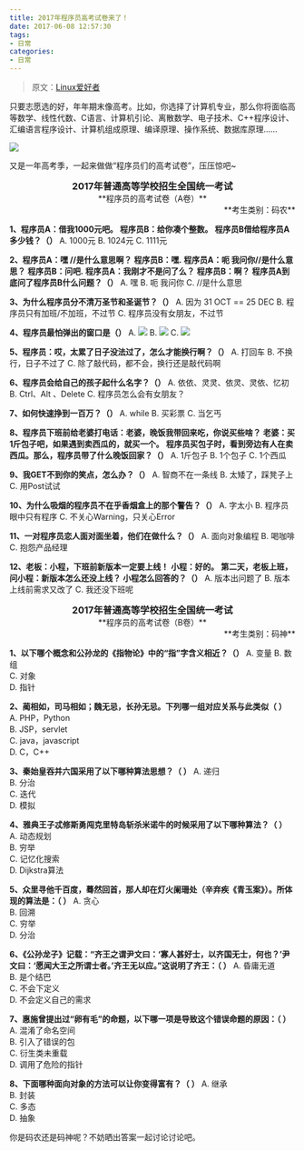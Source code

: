 ```yaml
---
title: 2017年程序员高考试卷来了！
date: 2017-06-08 12:57:30
tags: 
- 日常
categories:
- 日常
---
```


> 原文：[Linux爱好者](https://mp.weixin.qq.com/s?__biz=MzAxODI5ODMwOA==&mid=2666540880&idx=1&sn=6af8fe6af3d65b1ddaf44cb9ba3a6058&chksm=80dcebfbb7ab62ed4c70384e8e4ae348e6560f3571192e2fe9cdc7a886eb1e2a6b40c010f1fd&mpshare=1&scene=22&srcid=0607mHPqVhP5AWYvGZ438y6h#rd)

只要志愿选的好，年年期末像高考。比如，你选择了计算机专业，那么你将面临高等数学、线性代数、C语言、计算机引论、离散数学、电子技术、C++程序设计、汇编语言程序设计、计算机组成原理、编译原理、操作系统、数据库原理……

![](https://img2.fanhaobai.com/2017/06/code-nemt/27577541-0e2b-969b-3c61-2ddfaed5abb4.gif)<!--more-->

又是一年高考季，一起来做做“程序员们的高考试卷”，压压惊吧~

<h3 style="text-align:center;margin:0">2017年普通高等学校招生全国统一考试</h3>
<p style="text-align:center;margin:0">**程序员的高考试卷（A卷）**</p>
<p style="text-align:right;margin:0">**考生类别：码农**</p>

**1、程序员A：借我1000元吧。**
   **程序员B：给你凑个整数。**
   **程序员B借给程序员A多少钱？（）**
A. 1000元
B. 1024元
C. 1111元

**2、程序员A：嘿 //是什么意思啊？**
   **程序员B：嘿.**
   **程序员A：呃 我问你//是什么意思？**
   **程序员B：问吧.**
   **程序员A：我刚才不是问了么？**
   **程序员B：啊？**
**程序员A到底问了程序员B什么问题？（）**
A. 嘿
B. 呃 我问你
C. //是什么意思

**3、为什么程序员分不清万圣节和圣诞节？（）**
A. 因为 31 OCT == 25 DEC
B. 程序员只有加班/不加班，不过节
C. 程序员没有女朋友，不过节

**4、程序员最怕弹出的窗口是（）**
A.
![](https://img3.fanhaobai.com/2017/06/code-nemt/c5d0ebf1-d2a5-45d2-bb32-13375d39a3e1.jpg)
B.
![](https://img4.fanhaobai.com/2017/06/code-nemt/4175ab74-d72b-a795-75df-1316f144d782.jpg)
C.
![](https://img5.fanhaobai.com/2017/06/code-nemt/27577541-0e2b-969b-3c61-2ddfaed5abb4.jpg)

**5、程序员：哎，太累了日子没法过了，怎么才能换行啊？（）**
A. 打回车
B. 不换行，日子不过了
C. 除了敲代码，都不会，换行还是敲代码啊

**6、程序员会给自己的孩子起什么名字？（）**
A. 依依、灵灵、依灵、灵依、忆初
B. Ctrl、Alt 、Delete
C. 程序员怎么会有女朋友？

**7、如何快速挣到一百万？（）**
A. while
B. 买彩票
C. 当乞丐

**8、程序员下班前给老婆打电话：老婆，晚饭我带回来吃，你说买些啥？**
   **老婆：买1斤包子吧，如果遇到卖西瓜的，就买一个。**
**程序员买包子时，看到旁边有人在卖西瓜。那么，程序员带了什么晚饭回家？（）**
A. 1斤包子
B. 1个包子
C. 1个西瓜

**9、我GET不到你的笑点，怎么办？（）**
A. 智商不在一条线
B. 太矮了，踩凳子上
C. 用Post试试

**10、为什么吸烟的程序员不在乎香烟盒上的那个警告？（）**
A. 字太小
B. 程序员眼中只有程序
C. 不关心Warning，只关心Error

**11、一对程序员恋人面对面坐着，他们在做什么？（）**
A. 面向对象编程
B. 喝咖啡
C. 抱怨产品经理

**12、老板：小程，下班前新版本一定要上线！**
    **小程：好的。**
    **第二天，老板上班，问小程：新版本怎么还没上线？**
**小程怎么回答的？（）**
A. 版本出问题了
B. 版本上线前需求又改了
C. 我还没下班呢

<h3 style="text-align:center;margin:0">2017年普通高等学校招生全国统一考试</h3>
<p style="text-align:center;margin:0">**程序员的高考试卷（B卷）**</p>
<p style="text-align:right;margin:0">**考生类别：码神**</p>

**1、以下哪个概念和公孙龙的《指物论》中的“指”字含义相近？（）**
A. 变量
B. 数组        
C. 对象  
D. 指针 

**2、蔺相如，司马相如；魏无忌，长孙无忌。下列哪一组对应关系与此类似（ ）**
A. PHP，Python     
B. JSP，servlet      
C. java，javascript  
D. C，C++

**3、秦始皇吞并六国采用了以下哪种算法思想？（ ）**
A. 递归             
B. 分治      
C. 迭代             
D. 模拟

**4、雅典王子忒修斯勇闯克里特岛斩杀米诺牛的时候采用了以下哪种算法？（ ）**
A. 动态规划           
B. 穷举     
C. 记忆化搜索         
D. Dijkstra算法

**5、众里寻他千百度，蓦然回首，那人却在灯火阑珊处（辛弃疾《青玉案》）。所体现的算法是：（  ）**
A. 贪心         
B. 回溯       
C. 穷举         
D. 分治          

**6、《公孙龙子》记载：“齐王之谓尹文曰：‘寡人甚好士，以齐国无士，何也？’尹文曰：‘愿闻大王之所谓士者。’齐王无以应。”这说明了齐王：（  ）**
A. 昏庸无道            
B. 是个结巴      
C. 不会下定义   
D. 不会定义自己的需求 

**7、惠施曾提出过“卵有毛”的命题，以下哪一项是导致这个错误命题的原因：（  ）**
A. 混淆了命名空间      
B. 引入了错误的包   
C. 衍生类未重载       
D. 调用了危险的指针

**8、下面哪种面向对象的方法可以让你变得富有？（ ）**
A. 继承          
B. 封装       
C. 多态          
D. 抽象

你是码农还是码神呢？不妨晒出答案一起讨论讨论吧。
